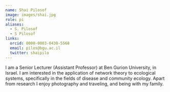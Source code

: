 ```yaml
---
name: Shai Pilosof
image: images/shai.jpg
role: pi
aliases:
  - S. Pilosof
  - S Pilosof
links:
  orcid: 0000-0003-0430-5568
  email: pilos@bgu.ac.il
  twitter: shaipilo
---
```


I am a Senior Lecturer (Assistant Professor) at Ben Gurion University, in Israel. I am interested in the application of network theory to ecological systems, specifically in the fields of disease and community ecology. Apart from research I enjoy photography and traveling, and being with my family.
